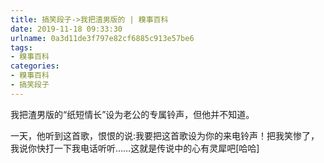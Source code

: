 ```yaml
---
title: 搞笑段子->我把渣男版的 | 糗事百科
date: 2019-11-18 09:33:30
urlname: 0a3d11de3f797e82cf6885c913e57be6
tags: 
- 糗事百科
categories:
- 糗事百科
- 搞笑段子
---
```

我把渣男版的“纸短情长”设为老公的专属铃声，但他并不知道。

一天，他听到这首歌，恨恨的说:我要把这首歌设为你的来电铃声！把我笑惨了，我说你快打一下我电话听听……这就是传说中的心有灵犀吧[哈哈]


